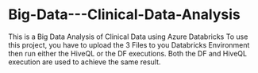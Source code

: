 # Big-Data---Clinical-Data-Analysis
This is a Big Data Analysis of Clinical Data using Azure Databricks
To use this project, you have to upload the 3 Files to you Databricks Environment then run either the HiveQL or the DF executions.
Both the DF and HiveQL execution are used to achieve the same result.
